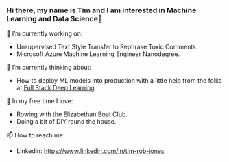 ### Hi there, my name is Tim and I am interested in Machine Learning and Data Science👋


🔭 I’m currently working on: 

  - Unsupervised Text Style Transfer to Rephrase Toxic Comments.
  - Microsoft Azure Machine Learning Engineer Nanodegree.
 
 
🤔 I’m currently thinking about:

  - How to deploy ML models into production with a little help from the folks at [Full Stack Deep Learning](www.fullstackdeeplearning.com)
     
🌱 In my free time I love:

  - Rowing with the Elizabethan Boat Club.
  - Doing a bit of DIY round the house.

📫 How to reach me:
 - Linkedin: https://www.linkedin.com/in/tim-rob-jones
